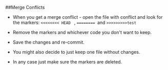 ##Merge Conflicts

* When you get a merge conflict - open the file with conflict and look for the markers: 
`<<<<<<<< HEAD ` , `======== `and `>>>>>>>>>test`

* Remove the markers and whichever code you don't want to keep. 

* Save the changes and re-commit. 

* You might also decide to just keep one file without changes. 

* In any case just make sure the markers are deleted. 